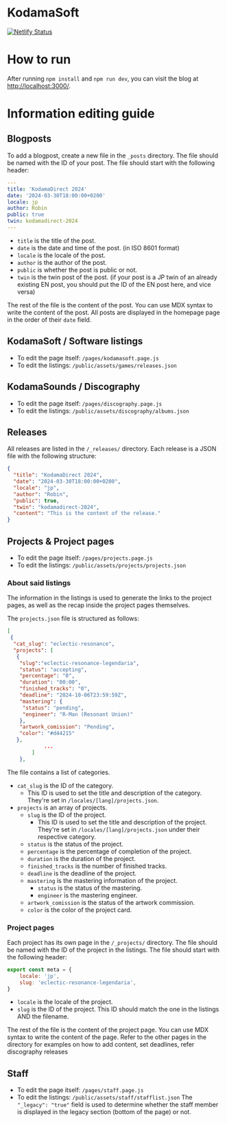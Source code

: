 # KodamaSoft

[![Netlify Status](https://api.netlify.com/api/v1/badges/f1d18fbb-7b34-4c31-80d7-a8bd3495ae05/deploy-status)](https://app.netlify.com/sites/kodamasoft/deploys)

# How to run

After running `npm install` and `npm run dev`, you can visit the blog at [http://localhost:3000/](http://localhost:3000/).

# Information editing guide

## Blogposts

To add a blogpost, create a new file in the `_posts` directory. The file should be named with the ID of your post. The file should start with the following header:

```yaml
---
title: 'KodamaDirect 2024'
date: '2024-03-30T18:00:00+0200'
locale: jp
author: Robin
public: true
twin: kodamadirect-2024
---
```

- `title` is the title of the post.
- `date` is the date and time of the post. (in ISO 8601 format)
- `locale` is the locale of the post.
- `author` is the author of the post.
- `public` is whether the post is public or not.
- `twin` is the twin post of the post. (if your post is a JP twin of an already existing EN post, you should put the ID of the EN post here, and vice versa)

The rest of the file is the content of the post. You can use MDX syntax to write the content of the post.
All posts are displayed in the homepage page in the order of their `date` field.

## KodamaSoft / Software listings

- To edit the page itself: `/pages/kodamasoft.page.js`
- To edit the listings: `/public/assets/games/releases.json`

## KodamaSounds / Discography

- To edit the page itself: `/pages/discography.page.js`
- To edit the listings: `/public/assets/discography/albums.json`

## Releases

All releases are listed in the `/_releases/` directory. Each release is a JSON file with the following structure:

```json
{
  "title": "KodamaDirect 2024",
  "date": "2024-03-30T18:00:00+0200",
  "locale": "jp",
  "author": "Robin",
  "public": true,
  "twin": "kodamadirect-2024",
  "content": "This is the content of the release."
}
```

## Projects & Project pages

- To edit the page itself: `/pages/projects.page.js`
- To edit the listings: `/public/assets/projects/projects.json`

### About said listings

The information in the listings is used to generate the links to the project pages, as well as the recap inside the project pages themselves.

The `projects.json` file is structured as follows:

```json
[
 {
  "cat_slug": "eclectic-resonance",
  "projects": [
   {
    "slug":"eclectic-resonance-legendaria",
    "status": "accepting",
    "percentage": "0",
    "duration": "00:00",
    "finished_tracks": "0",
    "deadline": "2024-10-06T23:59:59Z",
    "mastering": {
     "status": "pending",
     "engineer": "R-Man (Resonant Union)"
    },
    "artwork_comission": "Pending",
    "color": "#d44215"
   },
            ...
        ]
    },
```

The file contains a list of categories.

- `cat_slug` is the ID of the category.
  - This ID is used to set the title and description of the category. They're set in `/locales/[lang]/projects.json`.
- `projects` is an array of projects.
  - `slug` is the ID of the project.
    - This ID is used to set the title and description of the project. They're set in `/locales/[lang]/projects.json` under their respective category.
  - `status` is the status of the project.
  - `percentage` is the percentage of completion of the project.
  - `duration` is the duration of the project.
  - `finished_tracks` is the number of finished tracks.
  - `deadline` is the deadline of the project.
  - `mastering` is the mastering information of the project.
    - `status` is the status of the mastering.
    - `engineer` is the mastering engineer.
  - `artwork_comission` is the status of the artwork commission.
  - `color` is the color of the project card.

### Project pages

Each project has its own page in the `/_projects/` directory. The file should be named with the ID of the project in the listings. The file should start with the following header:

```js
export const meta = {
    locale: 'jp',
    slug: 'eclectic-resonance-legendaria',
}
```

- `locale` is the locale of the project.
- `slug` is the ID of the project. This ID should match the one in the listings AND the filename.

The rest of the file is the content of the project page. You can use MDX syntax to write the content of the page.
Refer to the other pages in the directory for examples on how to add content, set deadlines, refer discography releases

## Staff

- To edit the page itself: `/pages/staff.page.js`
- To edit the listings: `/public/assets/staff/stafflist.json`
The `"_legacy": "true"` field is used to determine whether the staff member is displayed in the legacy section (bottom of the page) or not.
